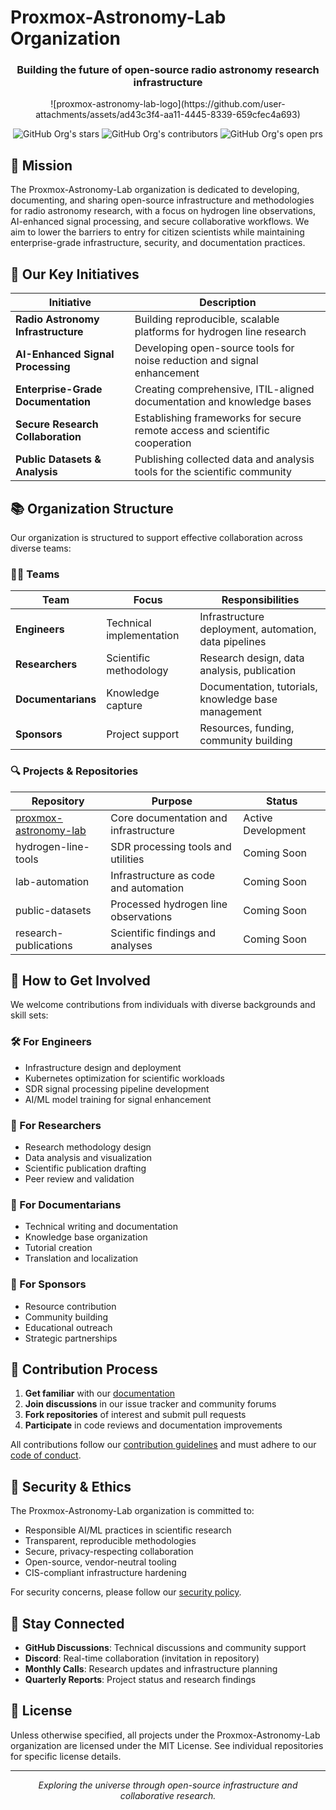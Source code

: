 # Proxmox-Astronomy-Lab Organization

<div align="center">

  <h3>Building the future of open-source radio astronomy research infrastructure</h3>
  ![proxmox-astronomy-lab-logo](https://github.com/user-attachments/assets/ad43c3f4-aa11-4445-8339-659cfec4a693)

  ![GitHub Org's stars](https://img.shields.io/github/stars/Pxomox-Astronomy-Lab/proxmox-astronomy-lab?style=social)
  ![GitHub Org's contributors](https://img.shields.io/github/contributors/Pxomox-Astronomy-Lab/proxmox-astronomy-lab?color=blue)
  ![GitHub Org's open prs](https://img.shields.io/github/issues-pr-raw/Pxomox-Astronomy-Lab/proxmox-astronomy-lab)
</div>

## 🔭 Mission

The Proxmox-Astronomy-Lab organization is dedicated to developing, documenting, and sharing open-source infrastructure and methodologies for radio astronomy research, with a focus on hydrogen line observations, AI-enhanced signal processing, and secure collaborative workflows. We aim to lower the barriers to entry for citizen scientists while maintaining enterprise-grade infrastructure, security, and documentation practices.

## 🌟 Our Key Initiatives

| Initiative | Description |
|------------|-------------|
| **Radio Astronomy Infrastructure** | Building reproducible, scalable platforms for hydrogen line research |
| **AI-Enhanced Signal Processing** | Developing open-source tools for noise reduction and signal enhancement |
| **Enterprise-Grade Documentation** | Creating comprehensive, ITIL-aligned documentation and knowledge bases |
| **Secure Research Collaboration** | Establishing frameworks for secure remote access and scientific cooperation |
| **Public Datasets & Analysis** | Publishing collected data and analysis tools for the scientific community |

## 📚 Organization Structure

Our organization is structured to support effective collaboration across diverse teams:

### 👩‍💻 Teams

| Team | Focus | Responsibilities |
|------|-------|------------------|
| **Engineers** | Technical implementation | Infrastructure deployment, automation, data pipelines |
| **Researchers** | Scientific methodology | Research design, data analysis, publication |
| **Documentarians** | Knowledge capture | Documentation, tutorials, knowledge base management |
| **Sponsors** | Project support | Resources, funding, community building |

### 🔍 Projects & Repositories

| Repository | Purpose | Status |
|------------|---------|--------|
| [proxmox-astronomy-lab](https://github.com/Proxmox-Astronomy-Lab/proxmox-astronomy-lab) | Core documentation and infrastructure | Active Development |
| hydrogen-line-tools | SDR processing tools and utilities | Coming Soon |
| lab-automation | Infrastructure as code and automation | Coming Soon |
| public-datasets | Processed hydrogen line observations | Coming Soon |
| research-publications | Scientific findings and analyses | Coming Soon |

## 🤝 How to Get Involved

We welcome contributions from individuals with diverse backgrounds and skill sets:

### 🛠️ For Engineers

- Infrastructure design and deployment
- Kubernetes optimization for scientific workloads
- SDR signal processing pipeline development
- AI/ML model training for signal enhancement

### 🔭 For Researchers

- Research methodology design
- Data analysis and visualization
- Scientific publication drafting
- Peer review and validation

### 📝 For Documentarians

- Technical writing and documentation
- Knowledge base organization
- Tutorial creation
- Translation and localization

### 🚀 For Sponsors

- Resource contribution
- Community building
- Educational outreach
- Strategic partnerships

## 🔄 Contribution Process

1. **Get familiar** with our [documentation](https://github.com/Proxmox-Astronomy-Lab/proxmox-astronomy-lab/docs)
2. **Join discussions** in our issue tracker and community forums
3. **Fork repositories** of interest and submit pull requests
4. **Participate** in code reviews and documentation improvements

All contributions follow our [contribution guidelines](CONTRIBUTING.md) and must adhere to our [code of conduct](CODE_OF_CONDUCT.md).

## 🔐 Security & Ethics

The Proxmox-Astronomy-Lab organization is committed to:

- Responsible AI/ML practices in scientific research
- Transparent, reproducible methodologies
- Secure, privacy-respecting collaboration
- Open-source, vendor-neutral tooling
- CIS-compliant infrastructure hardening

For security concerns, please follow our [security policy](SECURITY.md).

## 📢 Stay Connected

- **GitHub Discussions**: Technical discussions and community support
- **Discord**: Real-time collaboration (invitation in repository)
- **Monthly Calls**: Research updates and infrastructure planning
- **Quarterly Reports**: Project status and research findings

## 📄 License

Unless otherwise specified, all projects under the Proxmox-Astronomy-Lab organization are licensed under the MIT License. See individual repositories for specific license details.

---

<div align="center">
  <i>Exploring the universe through open-source infrastructure and collaborative research.</i>
</div>
